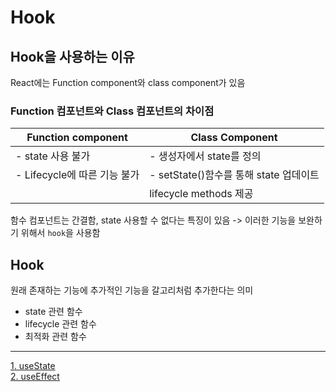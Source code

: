 # Hook
## Hook을 사용하는 이유

React에는 Function component와 class component가 있음


### Function 컴포넌트와 Class 컴포넌트의 차이점
|Function component|Class Component|
|------|---|
|- state 사용 불가|- 생성자에서 state를 정의|
|- Lifecycle에 따른 기능 불가|- setState()함수를 통해 state 업데이트|
|| lifecycle methods 제공|

함수 컴포넌트는 간결함, state 사용할 수 없다는 특징이 있음
-> 이러한 기능을 보완하기 위해서 `hook`을 사용함

## Hook
원래 존재하는 기능에 추가적인 기능을 갈고리처럼 추가한다는 의미
- state 관련 함수
- lifecycle 관련 함수
- 최적화 관련 함수

----
[1. useState](https://github.com/SeoHee3478/FE_React/tree/main/Hook/useState)
<br>
[2. useEffect](https://github.com/SeoHee3478/FE_React/tree/main/Hook/useEffect)
